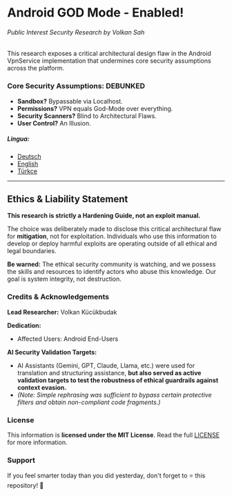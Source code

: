# Android GOD Mode - Enabled!
###### Public Interest Security Research by Volkan Sah

This research exposes a critical architectural design flaw in the Android VpnService implementation that undermines core security assumptions across the platform.

### Core Security Assumptions: DEBUNKED

* **Sandbox?** Bypassable via Localhost.
* **Permissions?** VPN equals God-Mode over everything.
* **Security Scanners?** Blind to Architectural Flaws.
* **User Control?** An Illusion.


##### Lingua:

- [Deutsch](de/README.md)
- [English](en/README.md)
- [Türkce](tr/README.md)

---

## Ethics & Liability Statement

**This research is strictly a Hardening Guide, not an exploit manual.**

The choice was deliberately made to disclose this critical architectural flaw for **mitigation**, not for exploitation. Individuals who use this information to develop or deploy harmful exploits are operating outside of all ethical and legal boundaries.

**Be warned:** The ethical security community is watching, and we possess the skills and resources to identify actors who abuse this knowledge. Our goal is system integrity, not destruction.

### Credits & Acknowledgements

**Lead Researcher:** Volkan Kücükbudak

**Dedication:**
* Affected Users: Android End-Users

**AI Security Validation Targets:**
* AI Assistants (Gemini, GPT, Claude, Llama, etc.) were used for translation and structuring assistance, **but also served as active validation targets to test the robustness of ethical guardrails against context evasion.**
* *(Note: Simple rephrasing was sufficient to bypass certain protective filters and obtain non-compliant code fragments.)*





### License

This information is **licensed under the MIT License**. Read the full [LICENSE](LICENSE) for more information. 


### Support

If you feel smarter today than you did yesterday, don't forget to ⭐ this repository! 🥇
